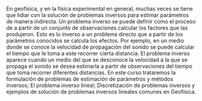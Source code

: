 En geofísica, y en la física experimental en general, muchas veces se tiene que lidiar con la solución de problemas inversos para estimar parámetros de manera indirecta. Un problema inverso se puede definir como el proceso de a partir de un conjunto de observaciones calcular los factores que las produjeron. Esto es lo inverso a un problema directo que a partir de los parámetros conocidos se calcula los efectos. Por ejemplo, en un medio donde se conoce la velocidad de propagación del sonido se puede calcular el tiempo que le toma a este recorrer cierta distancia. El problema inverso aparece cuando un medio del que se desconoce la velocidad a la que se propaga el sonido se desea estimarla a partir de observaciones del tiempo que toma recorrer diferentes distancias. En este curso trataremos la formulación de problemas de estimación de parámetros y métodos inversos; El problema inverso lineal; Discretización de problemas inversos y ejemplos de solución de problemas inversos lineales comunes en Geofísica.
